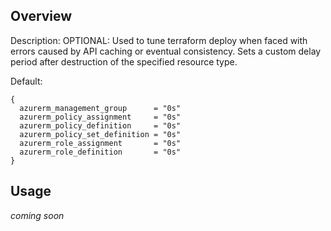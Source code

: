 ## Overview

Description: OPTIONAL: Used to tune terraform deploy when faced with errors caused by API caching or eventual consistency. Sets a custom delay period after destruction of the specified resource type.

Default:
```
{
  azurerm_management_group      = "0s"
  azurerm_policy_assignment     = "0s"
  azurerm_policy_definition     = "0s"
  azurerm_policy_set_definition = "0s"
  azurerm_role_assignment       = "0s"
  azurerm_role_definition       = "0s"
}
```

## Usage
_coming soon_